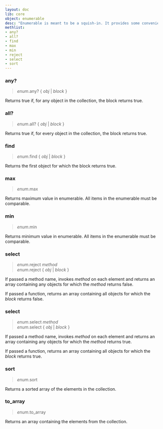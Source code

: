 ```yaml
---
layout: doc
lib: core
object: enumerable
desc: "Enumerable is meant to be a squish-in. It provides some convenience methods to any object which implements each()."
methlist:
- any?
- all?
- find
- max
- min
- reject
- select
- sort
---
```


### any?
>_enum_.any? { _obj_ | _block_ }

Returns true if, for any object in the collection, the block returns true.

### all?
>_enum_.all? { _obj_ | _block_ }

Returns true if, for every object in the collection, the block returns true.

### find
>_enum_.find { _obj_ | _block_ }

Returns the first object for which the block returns true.

### max
> _enum_.max

Returns maximum value in enumerable. All items in the enumerable must be comparable.

### min
> _enum_.min

Returns minimum value in enumerable. All items in the enumerable must be comparable.

### select
>_enum_.reject _method_    
>_enum_.reject { _obj_ | _block_ }

If passed a method name, invokes _method_ on each element and returns an array containing any objects for which the _method_ returns false.

If passed a function, returns an array containing all objects for which the _block_ returns false.

### select
>_enum_.select _method_    
>_enum_.select { _obj_ | _block_ }

If passed a method name, invokes _method_ on each element and returns an array containing any objects for which the _method_ returns true.

If passed a function, returns an array containing all objects for which the _block_ returns true.

### sort
>_enum_.sort

Returns a sorted array of the elements in the collection.

### to\_array
>_enum_.to\_array

Returns an array containing the elements from the collection.
